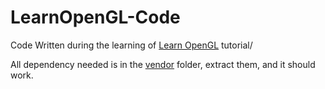 # LearnOpenGL-Code
Code Written during the learning of [Learn OpenGL](https://learnopengl.com/) tutorial/

All dependency needed is in the [vendor](./vendor) folder, extract them, and it should work.
